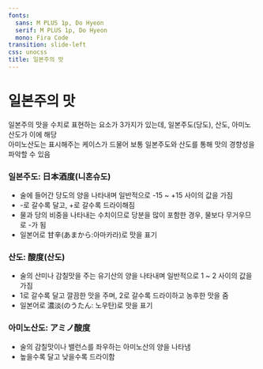 ```yaml
---
fonts:
  sans: M PLUS 1p, Do Hyeon
  serif: M PLUS 1p, Do Hyeon
  mono: Fira Code
transition: slide-left
css: unocss
title: 일본주의 맛
---
```


# 일본주의 맛
일본주의 맛을 수치로 표현하는 요소가 3가지가 있는데, 일본주도(당도), 산도, 아미노산도가 이에 해당  
아미노산도는 표시해주는 케이스가 드물어 보통 일본주도와 산도를 통해 맛의 경향성을 파악할 수 있음

<v-click at="1">

### 일본주도: 日本酒度(니혼슈도)
- 술에 들어간 당도의 양을 나타내며 일반적으로 -15 ~ +15 사이의 값을 가짐
- <span v-mark.red="2">-로 갈수록 달고, +로 갈수록 드라이해짐</span> 
- 물과 당의 비중을 나타내는 수치이므로 당분을 많이 포함한 경우, 물보다 무거우므로 -가 됨
- 일본어로 甘辛(あまから:아마카라)로 맛을 표기

</v-click>

<v-click at="3">

### 산도: 酸度(산도)
- 술의 산미나 감칠맛을 주는 유기산의 양을 나타내며 일반적으로 1 ~ 2 사이의 값을 가짐
- <span v-mark.red="4">1로 갈수록 달고 깔끔한 맛을 주며, 2로 갈수록 드라이하고 농후한 맛을 줌</span>
- 일본어로 濃淡(のうたん: 노우탄)로 맛을 표기

</v-click>

<v-click at="5">

### 아미노산도: アミノ酸度
- 술의 감칠맛이나 밸런스를 좌우하는 아미노산의 양을 나타냄
- <span v-mark.red="6">높을수록 달고 낮을수록 드라이함</span>

</v-click>

